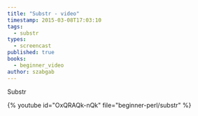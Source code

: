 ```yaml
---
title: "Substr - video"
timestamp: 2015-03-08T17:03:10
tags:
  - substr
types:
  - screencast
published: true
books:
  - beginner_video
author: szabgab
---
```



Substr


{% youtube id="OxQRAQk-nQk" file="beginner-perl/substr" %}
